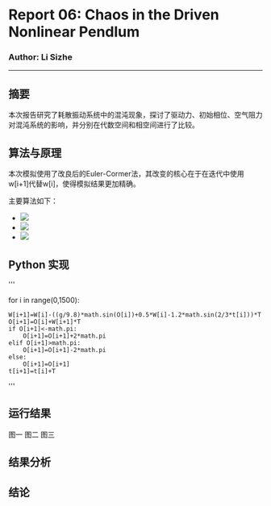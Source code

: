 # Report 06: Chaos in the Driven Nonlinear Pendlum
### Author: Li Sizhe
***
## 摘要
本次报告研究了耗散振动系统中的混沌现象，探讨了驱动力、初始相位、空气阻力对混沌系统的影响，并分别在代数空间和相空间进行了比较。

## 算法与原理
本次模拟使用了改良后的Euler-Cormer法，其改变的核心在于在迭代中使用w[i+1]代替w[i]，使得模拟结果更加精确。

主要算法如下：

* ![](http://latex.codecogs.com/gif.latex?\omega_{i+1}=\omega_{i}-[(g/l)sin{\theta_{i}}-q\omega_{i}+F_{D}sin(\Omega_{D}t_{i})]\Delta{t})
* ![](http://latex.codecogs.com/gif.latex?\theta_{i+1}=\theta_{i}+\omega_{i+1}\Delat{t})
* ![](http://latex.codecogs.com/gif.latex?t_{i+1}=t_{i}+\Delat{t})

## Python 实现

'''

for i in range(0,1500):

    W[i+1]=W[i]-((g/9.8)*math.sin(O[i])+0.5*W[i]-1.2*math.sin(2/3*t[i]))*T
    O[i+1]=O[i]+W[i+1]*T
    if O[i+1]<-math.pi:
        O[i+1]=O[i+1]+2*math.pi
    elif O[i+1]>math.pi:
        O[i+1]=O[i+1]-2*math.pi
    else:
        O[i+1]=O[i+1]
    t[i+1]=t[i]+T


'''

## 运行结果
图一
图二
图三
## 结果分析

## 结论
